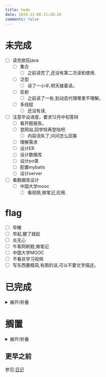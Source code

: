 ```yaml
---
title: todo
date: 2019-11-08 21:28:10
comments: false
---
```


# 未完成
- [ ] 读完疯狂java
    - [ ] 集合
        - [ ] 之前读完了,还没有第二次读和使用.
    - [ ] 泛型
        - [ ] 读了一小半,明天接着读。
    - [ ] 反射
        - [ ] 之前读了一些,到动态代理哪里不理解。
    - [ ] 多线程
        - [ ] 还没有读,
- [ ] 注意毕设进度，要求12月中旬答辩
    - [ ] 看开题报告，
    - [ ] 登网站,回学校再登陆吧
        - [ ] 内容消失了,问问怎么回事
    - [ ] 理解需求
    - [ ] 设计ER
    - [ ] 设计数据库
    - [ ] 设计po类
    - [ ] 配置mybatis
    - [ ] 设计server
- [ ] 看数据库设计
    - [ ] 中国大学mooc
      - [ ] 看视频,做笔记,应用.

# flag
- [ ] 早睡
- [ ] 早起,醒了就起
- [ ] 炎无心
- [ ] 牛客网刷题,做笔记
- [ ] 中国大学MOOC
- [ ] 不看非学习视频
- [ ] 写东西要精简,有图的话,可以不要文字描述。

# 已完成
<details><summary>展开/折叠</summary>

## 2019年12月10日
- [x] 早起，醒了就起


## 2019年12月09日
- [x] 早起,醒了就起
- [x] 牛客网刷题,做笔记
- [x] 看了中国大学mooc
    - [x] 数据库第4讲
- [x] Git
  - [x] git rebase 命令尝试,还有些问题.需要合并的冲突有点多,先算了.
- [x] 更新tools页面
  - [x] 移动展开折叠按钮位置
  - [x] 交换功能,交换逗号,空格,的顺序.
- [x] 解决MathJax中`\\`无法换行的问题.[https://lanlan2017.github.io/blog/eb86e892/](https://lanlan2017.github.io/blog/eb86e892/)
  - [x] 解决因为引入新的数学插件,而引起自定义目录无法使用的问题.
<<<<<<< HEAD
  - [x] 总结:今天最大的收获就是学会了如何压缩commit
=======
- [ ] 牛客网刷题,做笔记
>>>>>>> e92bdb7... 更新todo页面,更新links页面

## 2019年12月08日
- [x] 早起
- [x] 牛客网刷题,做笔记
- [x] 不看非学习视频
- [x] chrome浏览器打开**书签栏**:**Ctrl+shift+B**
  - [x] 写文章
- [x] 注册免费邮箱**@protonmail.com**
- [x] 测试**protonVPN**:无法连接
- [x] Git
  - [x] 修改git commit -m中的信息
- [x] JS下载文件
- [x] 约会,烦心.

## 2019年12月07日
- [x] 早起
- [x] 修复tools页面的FM按钮
- [x] 增加一些搜狗输入法windows版个性短语
- [x] 中国大学MOOC
  - [x] 哈工大数据库中,第3讲
  - [x] 合工大数据库中,第4讲

</details>

# 搁置
<details><summary>展开/折叠</summary>

- [ ] 了解java新的日期时间API的使用  https://m.jb51.net/article/110245.htm
- [ ] 下个月关闭,移动网盘,6个月视频会员自动取消
- [ ] 手机上下载的劳动合同注意点.微博收藏中的
- [ ] 在线编程网站收集
- [ ] https://c.runoob.com/front-end/61
- [ ] https://m.runoob.com/try/try2.php?filename=tryhtml_hr
- [ ] 日期时间API https://www.cnblogs.com/liqiangchn/p/11974355.html
- [ ] eclipse画er图
    - [ ] 下载插件
- [ ] idea画er图
- [ ] Navicat画ER图.
    - [ ] 根据E-R图生成表
- [ ] 还钱
    - [ ] 已经还了,等审核.明天看看审核通过了没
- [ ] 写使用Gitalk评论系统的文档.
- [x] ubuntu中安装软件
    - [ ] 安装Mysql
    - [ ] 安装Navicat.
- [ ] 有空了解一下
- [ ] Linux和Window下打开一个文件的不同.
    - [ ] 修改标记即可
    - [ ] 先写个测试类
    - [ ] 打包，linux下运行
- [ ] [了解开源协议](https://blog.51cto.com/holison/1930805)
- [ ] [菜鸟翻译插件](https://www.oschina.net/news/111842/probie-released)
- [ ] [咖啡种类](https://m.weibo.cn/detail/4446965351461264)
- [ ] [tar命令](https://jingyan.baidu.com/article/5553fa8292599665a23934bd.html)
- [ ] [955公司](https://mp.weixin.qq.com/s/TQb2ZmW9lQzxd6YyksNagg)
- [ ] 996ICU
- [ ] 收集算法到搜狗输入法中以应对在线笔试题.
- [ ] 你没有什么想对我说的吗
- [ ] 使用Js生成目录,而不是使用java写死在文章中.
- [ ] [面试书籍](https://mp.weixin.qq.com/s/vwvOtkgILIRETmMjV11rcw)

</details>

## 更早之前
参见:[日记](/categories/日记/)

</details>
